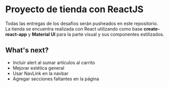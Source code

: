 # Proyecto de tienda con ReactJS

Todas las entregas de los desafíos serán pusheados en este repositorio.<br>
La tienda se encuentra realizada con React utilizando como base <b>create-react-app</b> y <b>Material UI</b> para la parte visual y sus componentes estilizados.

## What's next?
- Incluir alert al sumar artículos al carrito
- Mejorar estética general
- Usar NavLink en la navbar
- Agregar secciones faltantes en la página